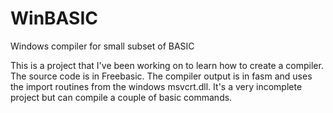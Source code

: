 WinBASIC
========

Windows compiler for small subset of BASIC

This is a project that I've been working on to learn how to create a compiler. The source code is in Freebasic.
The compiler output is in fasm and uses the import routines from the windows msvcrt.dll.
It's a very incomplete project but can compile a couple of basic commands.
